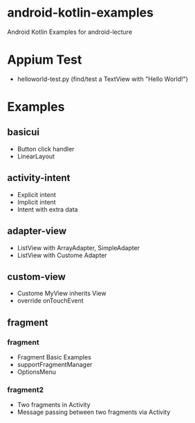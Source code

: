 # android-kotlin-examples
Android Kotlin Examples for android-lecture

# Appium Test
- helloworld-test.py  (find/test a TextView with "Hello World!")

# Examples

## basicui
* Button click handler
* LinearLayout

## activity-intent
* Explicit intent
* Implicit intent
* Intent with extra data

## adapter-view
* ListView with ArrayAdapter, SimpleAdapter
* ListView with Custome Adapter

## custom-view
* Custome MyView inherits View
* override onTouchEvent

## fragment
### fragment
* Fragment Basic Examples
* supportFragmentManager
* OptionsMenu
### fragment2
* Two fragments in Activity
* Message passing between two fragments via Activity